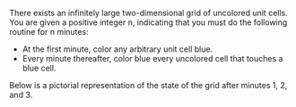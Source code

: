 There exists an infinitely large two-dimensional grid of uncolored unit cells. You are given a positive integer n, indicating that you must do the following routine for n minutes:

* At the first minute, color any arbitrary unit cell blue.
* Every minute thereafter, color blue every uncolored cell that touches a blue cell.

Below is a pictorial representation of the state of the grid after minutes 1, 2, and 3.